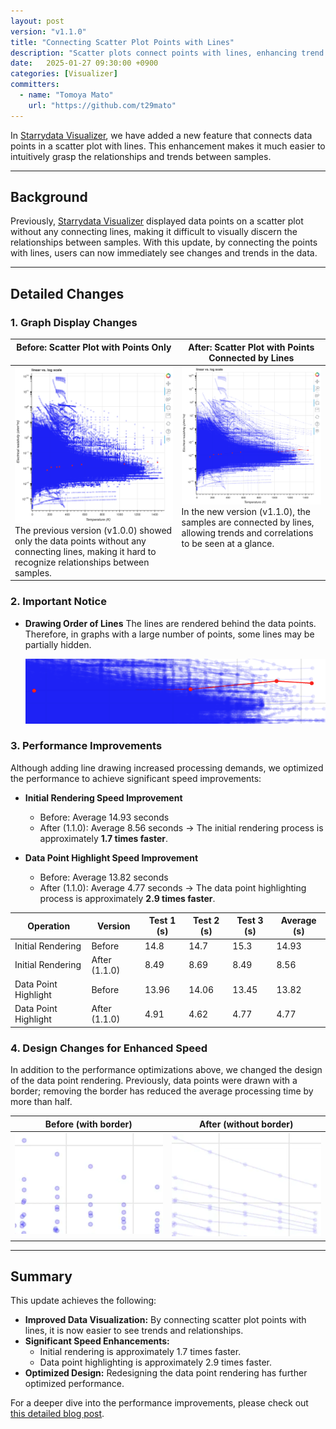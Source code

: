 ```yaml
---
layout: post
version: "v1.1.0"
title: "Connecting Scatter Plot Points with Lines"
description: "Scatter plots connect points with lines, enhancing trend visualization and performance."
date:   2025-01-27 09:30:00 +0900
categories: [Visualizer]
committers:
  - name: "Tomoya Mato"
    url: "https://github.com/t29mato"
---
```


In [Starrydata Visualizer](https://visualizer.starrydata.org/), we have added a new feature that connects data points in a scatter plot with lines. This enhancement makes it much easier to intuitively grasp the relationships and trends between samples.

---

## Background

Previously, [Starrydata Visualizer](https://visualizer.starrydata.org/) displayed data points on a scatter plot without any connecting lines, making it difficult to visually discern the relationships between samples. With this update, by connecting the points with lines, users can now immediately see changes and trends in the data.

---

## Detailed Changes

### 1. Graph Display Changes

<table style="border-collapse: collapse;">
  <thead>
    <tr>
      <th style="vertical-align: top;">Before: Scatter Plot with Points Only</th>
      <th style="vertical-align: top;">After: Scatter Plot with Points Connected by Lines</th>
    </tr>
  </thead>
  <tbody>
    <tr>
      <td style="vertical-align: top;">
        <img src="/assets/changelog/visualizer/v1.1.0/scatter-before.png" width="400">
      The previous version (v1.0.0) showed only the data points without any connecting lines, making it hard to recognize relationships between samples.
      </td>
      <td style="vertical-align: top;">
        <img src="/assets/changelog/visualizer/v1.1.0/scatter-after.png" width="400">
      In the new version (v1.1.0), the samples are connected by lines, allowing trends and correlations to be seen at a glance.
      </td>
    </tr>
  </tbody>
</table>




### 2. Important Notice

- **Drawing Order of Lines**
  The lines are rendered behind the data points. Therefore, in graphs with a large number of points, some lines may be partially hidden.

  <img src="/assets/changelog/visualizer/v1.1.0/warning.png">

### 3. Performance Improvements

Although adding line drawing increased processing demands, we optimized the performance to achieve significant speed improvements:

- **Initial Rendering Speed Improvement**
  - Before: Average 14.93 seconds
  - After (1.1.0): Average 8.56 seconds
  → The initial rendering process is approximately **1.7 times faster**.

- **Data Point Highlight Speed Improvement**
  - Before: Average 13.82 seconds
  - After (1.1.0): Average 4.77 seconds
  → The data point highlighting process is approximately **2.9 times faster**.

| Operation              | Version       | Test 1 (s) | Test 2 (s) | Test 3 (s) | Average (s) |
| ---------------------- | ------------- | ---------- | ---------- | ---------- | ----------- |
| Initial Rendering      | Before        | 14.8       | 14.7       | 15.3       | 14.93       |
| Initial Rendering      | After (1.1.0) | 8.49       | 8.69       | 8.49       | 8.56        |
| Data Point Highlight   | Before        | 13.96      | 14.06      | 13.45      | 13.82       |
| Data Point Highlight   | After (1.1.0) | 4.91       | 4.62       | 4.77       | 4.77        |

### 4. Design Changes for Enhanced Speed

In addition to the performance optimizations above, we changed the design of the data point rendering. Previously, data points were drawn with a border; removing the border has reduced the average processing time by more than half.

<table style="border-collapse: collapse;">
  <thead>
    <tr>
      <th style="vertical-align: top;">Before (with border)</th>
      <th style="vertical-align: top;">After (without border)</th>
    </tr>
  </thead>
  <tbody>
    <tr>
      <td style="vertical-align: top;">
        <img src="/assets/changelog/visualizer/v1.1.0/none-border.png" width="400">
      </td>
      <td style="vertical-align: top;">
        <img src="/assets/changelog/visualizer/v1.1.0/none-border-with-line.png" width="400">
      </td>
    </tr>
  </tbody>
</table>

---

## Summary

This update achieves the following:

- **Improved Data Visualization:** By connecting scatter plot points with lines, it is now easier to see trends and relationships.
- **Significant Speed Enhancements:**
  - Initial rendering is approximately 1.7 times faster.
  - Data point highlighting is approximately 2.9 times faster.
- **Optimized Design:** Redesigning the data point rendering has further optimized performance.

For a deeper dive into the performance improvements, please check out [this detailed blog post](https://engineering.starrydata.org/posts/2025-01-24-bokeh-scatter-plot-performance-test/).


